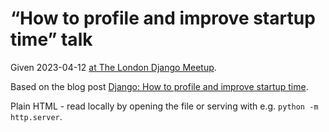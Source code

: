 # “How to profile and improve startup time” talk

Given 2023-04-12 [at The London Django Meetup](https://www.meetup.com/djangolondon/events/292251580/).

Based on the blog post [Django: How to profile and improve startup time](https://adamj.eu/tech/2023/03/02/django-profile-and-improve-import-time/).

Plain HTML - read locally by opening the file or serving with e.g. `python -m http.server`.
